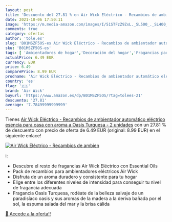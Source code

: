 ```yaml
---
layout: post
title: 'Descuento del 27.81 % en Air Wick Eléctrico - Recambios de ambien'
date: 2021-10-06 17:50:11
image: 'https://m.media-amazon.com/images/I/51STFzZ9ZxL._SL500_._SL400_.jpg'
comments: true
category: ofertas
author: 'tole.es'
slug: 'B01MSZF5OS-es Air Wick Eléctrico - Recambios de ambientador automático...'
sku: 'B01MSZF5OS-es'
tags: [ 'Ambientadores de hogar','Decoración del hogar','Fragancias para el hogar','Hogar y cocina','air','air wick','wick', ]
actualPrice: 6.49 EUR
currency: EUR
price: 6.49
comparePrice: 8.99 EUR
prodname: 'Air Wick Eléctrico - Recambios de ambientador automático eléctrico  esencia para casa con aroma a Oasis Turquesa - 2 unidades'
country: 'es'
flag: '🇪🇸'
brand: 'Air Wick'
buyurl: 'https://www.amazon.es/dp/B01MSZF5OS/?tag=tolees-21'
descuento: '27.81'
average: '7.78499999999999'
---
```


Tienes [Air Wick Eléctrico - Recambios de ambientador automático eléctrico  esencia para casa con aroma a Oasis Turquesa - 2 unidades](https://www.amazon.es/dp/B01MSZF5OS/?tag=tolees-21) con un 27.81 % de descuento con precio de oferta de 6.49 EUR (original: 8.99 EUR) en el siguiente enlace!

[![Air Wick Eléctrico - Recambios de ambien](https://m.media-amazon.com/images/I/51STFzZ9ZxL._SL500_._SL400_.jpg)](https://www.amazon.es/dp/B01MSZF5OS/?tag=tolees-21)

ℹ️:

- Descubre el resto de fragancias Air Wick Eléctrico con Essential Oils
- Pack de recambios para ambientadores eléctricos Air Wick
- Disfruta de un aroma duradero y consistente para tu hogar
- Elige entre los diferentes niveles de intensidad para conseguir tu nivel de fragancia adecuada
- Fragancia Oasis Turquesa, rodéate de la belleza salvaje de un paradisíaco oasis y sus aromas de la madera a la deriva bañada por el sol, la espuma salada del mar y la brisa cálida

[🛒 Accede a la oferta!!](https://www.amazon.es/dp/B01MSZF5OS/?tag=tolees-21)

